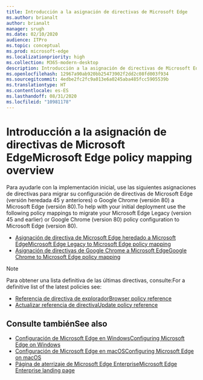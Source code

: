 ```yaml
---
title: Introducción a la asignación de directivas de Microsoft Edge
ms.author: brianalt
author: brianalt
manager: srugh
ms.date: 02/10/2020
audience: ITPro
ms.topic: conceptual
ms.prod: microsoft-edge
ms.localizationpriority: high
ms.collection: M365-modern-desktop
description: Introducción a la asignación de directivas de Microsoft Edge
ms.openlocfilehash: 12967a90ab920bb25473902f2dd2c08fd003f934
ms.sourcegitcommit: 4edbe2fc2fc9a013e6a0245aba485fcc5905539b
ms.translationtype: HT
ms.contentlocale: es-ES
ms.lasthandoff: 08/31/2020
ms.locfileid: "10981178"
---
```

# <span data-ttu-id="50854-103">Introducción a la asignación de directivas de Microsoft Edge</span><span class="sxs-lookup"><span data-stu-id="50854-103">Microsoft Edge policy mapping overview</span></span>

<span data-ttu-id="50854-104">Para ayudarle con la implementación inicial, use las siguientes asignaciones de directivas para migrar su configuración de directivas de Microsoft Edge (versión heredada 45 y anteriores) o Google Chrome (versión 80) a Microsoft Edge (versión 80).</span><span class="sxs-lookup"><span data-stu-id="50854-104">To help with your initial deployment use the following policy mappings to migrate your Microsoft Edge Legacy (version 45 and earlier) or Google Chrome (version 80) policy configuration to Microsoft Edge (version 80).</span></span>

- [<span data-ttu-id="50854-105">Asignación de directiva de Microsoft Edge heredado a Microsoft Edge</span><span class="sxs-lookup"><span data-stu-id="50854-105">Microsoft Edge Legacy to Microsoft Edge policy mapping</span></span>](microsoft-edge-policy-map-legacy-to-newedge.md)
- [<span data-ttu-id="50854-106">Asignación de directivas de Google Chrome a Microsoft Edge</span><span class="sxs-lookup"><span data-stu-id="50854-106">Google Chrome to Microsoft Edge policy mapping</span></span>](microsoft-edge-policy-map-chrome-to-newedge.md)

> [!NOTE]
> <span data-ttu-id="50854-107">Para obtener una lista definitiva de las últimas directivas, consulte:</span><span class="sxs-lookup"><span data-stu-id="50854-107">For a definitive list of the latest policies see:</span></span>
> - [<span data-ttu-id="50854-108">Referencia de directiva de explorador</span><span class="sxs-lookup"><span data-stu-id="50854-108">Browser policy reference</span></span>](microsoft-edge-policies.md)
> - [<span data-ttu-id="50854-109">Actualizar referencia de directiva</span><span class="sxs-lookup"><span data-stu-id="50854-109">Update policy reference</span></span>](microsoft-edge-update-policies.md)

## <span data-ttu-id="50854-110">Consulte también</span><span class="sxs-lookup"><span data-stu-id="50854-110">See also</span></span>
- [<span data-ttu-id="50854-111">Configuración de Microsoft Edge en Windows</span><span class="sxs-lookup"><span data-stu-id="50854-111">Configuring Microsoft Edge on Windows</span></span>](configure-microsoft-edge.md)
- [<span data-ttu-id="50854-112">Configuración de Microsoft Edge en macOS</span><span class="sxs-lookup"><span data-stu-id="50854-112">Configuring Microsoft Edge on macOS</span></span>](configure-microsoft-edge-on-mac.md)
- [<span data-ttu-id="50854-113">Página de aterrizaje de Microsoft Edge Enterprise</span><span class="sxs-lookup"><span data-stu-id="50854-113">Microsoft Edge Enterprise landing page</span></span>](https://aka.ms/EdgeEnterprise)
